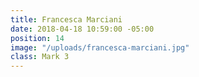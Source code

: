 ```yaml
---
title: Francesca Marciani
date: 2018-04-18 10:59:00 -05:00
position: 14
image: "/uploads/francesca-marciani.jpg"
class: Mark 3
---
```



